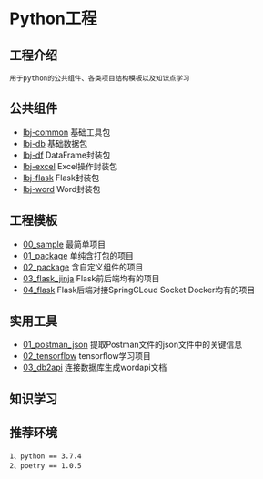 # Python工程

## 工程介绍
    
    用于python的公共组件、各类项目结构模板以及知识点学习
   
    
## 公共组件


- [lbj-common](./python_wheel/lbj_common/README.md) 基础工具包
- [lbj-db](./python_wheel/lbj_db/README.md) 基础数据包
- [lbj-df](./python_wheel/lbj_df/README.md) DataFrame封装包
- [lbj-excel](./python_wheel/lbj_excel/README.md)   Excel操作封装包
- [lbj-flask](./python_wheel/lbj_flask/README.md)   Flask封装包
- [lbj-word](./python_wheel/lbj_word/README.md)   Word封装包


## 工程模板

- [00_sample](./python_template/00_sample/README.md) 最简单项目
- [01_package](./python_template/01_package/README.md) 单纯含打包的项目
- [02_package](./python_template/02_package/README.md) 含自定义组件的项目
- [03_flask_jinja](./python_template/03_flask_jinja/README.md) Flask前后端均有的项目
- [04_flask](./python_template/04_flask/README.md) Flask后端对接SpringCLoud Socket Docker均有的项目


## 实用工具

- [01_postman_json](./python_tool/01_postman_json/README.md) 提取Postman文件的json文件中的关键信息
- [02_tensorflow](./python_tool/02_tensorflow/README.md) tensorflow学习项目
- [03_db2api](./python_tool/03_db2api/README.md) 连接数据库生成wordapi文档


## 知识学习


    
## 推荐环境

    1、python == 3.7.4
    2、poetry == 1.0.5
